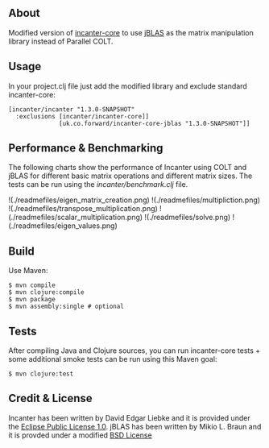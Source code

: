 ## About

Modified version of [incanter-core](http://incanter.org/) to use [jBLAS](https://github.com/mikiobraun/jblas) as the matrix manipulation library instead of Parallel COLT.

## Usage

In your project.clj file just add the modified library and exclude standard incanter-core:

    [incanter/incanter "1.3.0-SNAPSHOT"
      :exclusions [incanter/incanter-core]]
                  [uk.co.forward/incanter-core-jblas "1.3.0-SNAPSHOT"]]

## Performance & Benchmarking

The following charts show the performance of Incanter using COLT and jBLAS for different basic matrix operations and different matrix sizes.
The tests can be run using the *incanter/benchmark.clj* file.

!(./readmefiles/eigen_matrix_creation.png)
!(./readmefiles/multipliction.png)
!(./readmefiles/transpose_multiplication.png)
!(./readmefiles/scalar_multiplication.png)
!(./readmefiles/solve.png)
!(./readmefiles/eigen_values.png)

## Build

Use Maven:

    $ mvn compile
    $ mvn clojure:compile
    $ mvn package
    $ mvn assembly:single # optional

## Tests
    
After compiling Java and Clojure sources, you can run incanter-core tests + some additional smoke tests can be run using this Maven goal:
    
    $ mvn clojure:test

## Credit & License

Incanter has been written by David Edgar Liebke and it is provided under the [Eclipse Public License 1.0](https://github.com/liebke/incanter/blob/master/epl-v10.html).
jBLAS has been written by Mikio L. Braun and it is provded under a modified [BSD License ](https://github.com/mikiobraun/jblas/blob/master/COPYING)